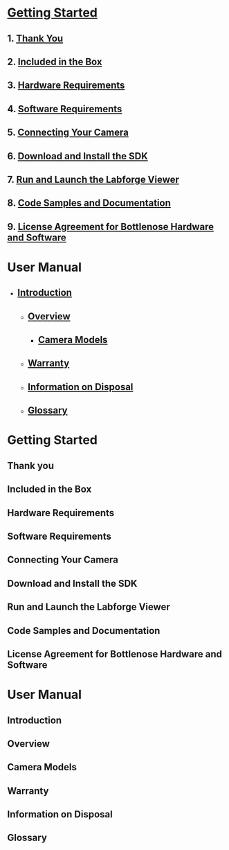# [**Getting Started**](#getting-started)
## 1. [Thank You](#thank-you)
## 2. [Included in the Box](#included-in-the-box)
## 3. [Hardware Requirements](#hardware-requirements)
## 4. [Software Requirements](#sofware-requirements)
## 5. [Connecting Your Camera](#connecting-your-camera)
## 6. [Download and Install the SDK](#download-and-install-the-SDK)
## 7. [Run and Launch the Labforge Viewer](#run-and-launch-the-labforge-viewer)
## 8. [Code Samples and Documentation](#code-samples-and-documentation)
## 9. [License Agreement for Bottlenose Hardware and Software](#license-agreement-for-bottlenose-hardware-and-software)



# **User Manual**
- ## [Introduction](#introduction)
    - ## [Overview](#overview)
         - ## [Camera Models](#camera-models)
    - ## [Warranty](#warranty)
  - ## [Information on Disposal](#information-on-disposal)
  - ## [Glossary](#glossary)
    



# **Getting Started**
## Thank you
## Included in the Box
## Hardware Requirements
## Software Requirements
## Connecting Your Camera
## Download and Install the SDK
## Run and Launch the Labforge Viewer
## Code Samples and Documentation
## License Agreement for Bottlenose Hardware and Software




    
    
    
# **User Manual**
## Introduction
## Overview
## Camera Models
## Warranty
## Information on Disposal
## Glossary






















